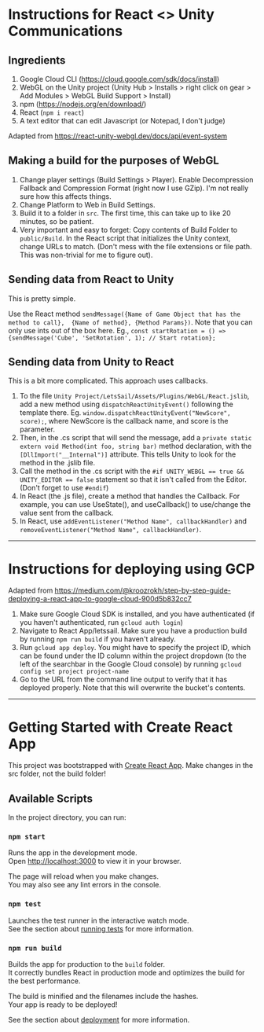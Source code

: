 # Instructions for React <> Unity Communications

## Ingredients

1. Google Cloud CLI (https://cloud.google.com/sdk/docs/install)
1. WebGL on the Unity project (Unity Hub > Installs > right click on gear > Add Modules > WebGL Build Support > Install)
1. npm (https://nodejs.org/en/download/)
1. React (`npm i react`)
1. A text editor that can edit Javascript (or Notepad, I don't judge)

Adapted from https://react-unity-webgl.dev/docs/api/event-system

## Making a build for the purposes of WebGL

1. Change player settings (Build Settings > Player). Enable Decompression Fallback and Compression Format (right now I use GZip). I'm not really sure how this affects things. 
1. Change Platform to Web in Build Settings.
1. Build it to a folder in `src`. The first time, this can take up to like 20 minutes, so be patient. 
1. Very important and easy to forget: Copy contents of Build Folder to `public/Build`. In the React script that initializes the Unity context, change URLs to match. (Don't mess with the file extensions or file path. This was non-trivial for me to figure out). 

## Sending data from React to Unity

This is pretty simple.

Use the React method `sendMessage({Name of Game Object that has the method to call},  {Name of method}, {Method Params})`. Note that you can only use ints out of the box here.
Eg., `const startRotation = () => {sendMessage('Cube', 'SetRotation', 1); // Start rotation};`

## Sending data from Unity to React

This is a bit more complicated. This approach uses callbacks.

1. To the file `Unity Project/LetsSail/Assets/Plugins/WebGL/React.jslib`, add a new method using `dispatchReactUnityEvent()` following the template there. Eg. `window.dispatchReactUnityEvent("NewScore", score);`, where NewScore is the callback name, and score is the parameter. 
1. Then, in the .cs script that will send the message, add a `private static extern void Method(int foo, string bar)` method declaration, with the `[DllImport("__Internal")]` attribute. This tells Unity to look for the method in the .jslib file.
1. Call the method in the .cs script with the `#if UNITY_WEBGL == true && UNITY_EDITOR == false` statement so that it isn't called from the Editor. (Don't forget to use `#endif`)
1. In React (the .js file), create a method that handles the Callback. For example, you can use UseState(), and useCallback() to use/change the value sent from the callback.
1. In React, use `addEventListener("Method Name", callbackHandler)` and `removeEventListener("Method Name", callbackHandler)`.
---------------------------------------------------------------------------------------------------------

# Instructions for deploying using GCP

Adapted from https://medium.com/@kroozrokh/step-by-step-guide-deploying-a-react-app-to-google-cloud-900d5b832cc7

1. Make sure Google Cloud SDK is installed, and you have authenticated (if you haven't authenticated, run `gcloud auth login`)
1. Navigate to React App/letssail. Make sure you have a production build by running `npm run build` if you haven't already. 
1. Run `gcloud app deploy`. You might have to specify the project ID, which can be found under the ID column within the project dropdown (to the left of the searchbar in the Google Cloud console) by running `gcloud config set project project-name`
1. Go to the URL from the command line output to verify that it has deployed properly. Note that this will overwrite the bucket's contents. 

---------------------------------------------------------------------------------------------------------
# Getting Started with Create React App

This project was bootstrapped with [Create React App](https://github.com/facebook/create-react-app). Make changes in the src folder, not the build folder!

## Available Scripts

In the project directory, you can run:

### `npm start`

Runs the app in the development mode.\
Open [http://localhost:3000](http://localhost:3000) to view it in your browser.

The page will reload when you make changes.\
You may also see any lint errors in the console.

### `npm test`

Launches the test runner in the interactive watch mode.\
See the section about [running tests](https://facebook.github.io/create-react-app/docs/running-tests) for more information.

### `npm run build`

Builds the app for production to the `build` folder.\
It correctly bundles React in production mode and optimizes the build for the best performance.

The build is minified and the filenames include the hashes.\
Your app is ready to be deployed!

See the section about [deployment](https://facebook.github.io/create-react-app/docs/deployment) for more information.

